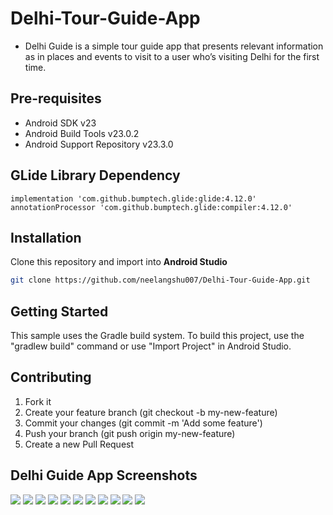 # Delhi-Tour-Guide-App
* Delhi Guide is a simple tour guide app that presents relevant information as in places and events to visit to a user who’s visiting Delhi for the first time.

## Pre-requisites
- Android SDK v23
- Android Build Tools v23.0.2
- Android Support Repository v23.3.0


## GLide Library Dependency
```bas
implementation 'com.github.bumptech.glide:glide:4.12.0'
annotationProcessor 'com.github.bumptech.glide:compiler:4.12.0'
```

## Installation
Clone this repository and import into **Android Studio**
```bash
git clone https://github.com/neelangshu007/Delhi-Tour-Guide-App.git
```

## Getting Started
This sample uses the Gradle build system. To build this project, use the
"gradlew build" command or use "Import Project" in Android Studio.


## Contributing
1. Fork it
2. Create your feature branch (git checkout -b my-new-feature)
3. Commit your changes (git commit -m 'Add some feature')
4. Push your branch (git push origin my-new-feature)
5. Create a new Pull Request

## Delhi Guide App Screenshots 
![](screenshots/ss1.png)
![](screenshots/ss2.png)
![](screenshots/ss3.png)
![](screenshots/ss4.png)
![](screenshots/ss5.png)
![](screenshots/ss6.png)
![](screenshots/ss7.png)
![](screenshots/ss8.png)
![](screenshots/ss9.png)
![](screenshots/ss10.png)
![](screenshots/ss11.png)
